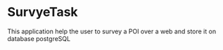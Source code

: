 # SurvyeTask
This application help the user to survey a POI over a web and store it on database postgreSQL
